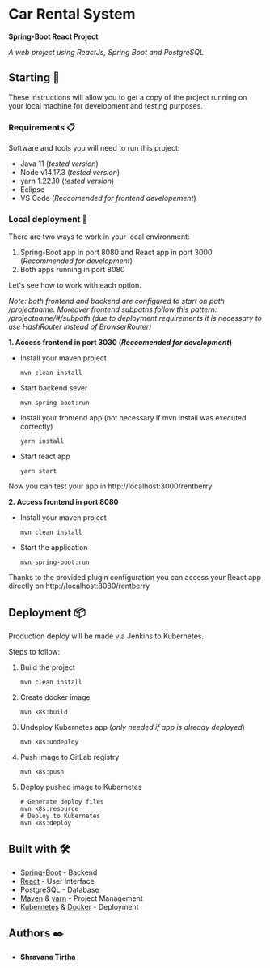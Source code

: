 # Car Rental System

<b>Spring-Boot React Project</b>

_A web project using ReactJs, Spring Boot and PostgreSQL_

## Starting 🚀

These instructions will allow you to get a copy of the project running on your local machine for development and testing purposes.

### Requirements 📋

Software and tools you will need to run this project:
* Java 11 (_tested version_)
* Node v14.17.3 (_tested version_)
* yarn 1.22.10 (_tested version_)
* Eclipse
* VS Code (_Reccomended for frontend developement_)

### Local deployment 🔧

There are two ways to work in your local environment:

1. Spring-Boot app in port 8080 and React app in port 3000 (_Recommended for development_)
2. Both apps running in port 8080

Let's see how to work with each option.

_Note: both frontend and backend are configured to start on path /projectname. Moreover frontend subpaths follow this pattern: /projectname/#/subpath (due to deployment requirements it is necessary to use HashRouter instead of BrowserRouter)_

**1. Access frontend in port 3030 (_Reccomended for development_)**

* Install your maven project
    ```
    mvn clean install
    ```
* Start backend sever
    ```
    mvn spring-boot:run
    ```
* Install your frontend app (not necessary if mvn install was executed correctly)
    ```
    yarn install
    ```
* Start react app
    ```
    yarn start
    ```

Now you can test your app in http://localhost:3000/rentberry

**2. Access frontend in port 8080**

* Install your maven project
    ```
    mvn clean install
    ```
* Start the application
    ```
    mvn spring-boot:run
    ```
Thanks to the provided plugin configuration you can access your React app directly on http://localhost:8080/rentberry

## Deployment 📦
Production deploy will be made via Jenkins to Kubernetes.

Steps to follow:
1. Build the project
    ```
    mvn clean install
    ```
2. Create docker image
    ```
    mvn k8s:build
    ```
3. Undeploy Kubernetes app (_only needed if app is already deployed_)
    ```
    mvn k8s:undeploy
    ```
4. Push image to GitLab registry
    ```
    mvn k8s:push
    ```
5. Deploy pushed image to Kubernetes
    ```
    # Generate deploy files
    mvn k8s:resource
    # Deploy to Kubernetes
    mvn k8s:deploy
    ```

## Built with 🛠️

* [Spring-Boot](https://spring.io/projects/spring-boot) - Backend
* [React](https://es.reactjs.org/) - User Interface
* [PostgreSQL](https://www.postgresql.org/) - Database
* [Maven](https://maven.apache.org/) & [yarn](https://yarnpkg.com/) - Project Management
* [Kubernetes](https://kubernetes.io/) & [Docker](https://www.docker.com/) - Deployment

## Authors ✒️

* **Shravana Tirtha**
